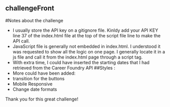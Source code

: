## challengeFront
#Notes about the challenge
- I usually store the API key on a gitignore file.
Kinldy add your API KEY line 37 of the index.html file at the top of the script file line to make the API call.
- JavaScript file is generally not embedded in index.html.
I understood it was requested to show all the logic on one page.
I generally locate it in a js file and call it from the index.html page through a script tag.
- With extra time, I could have inserted the starting dates that I had retrieved from the Career Foundry API 
##Styles : 
- More could have been added:
- transition for the buttons
- Mobile Responsive
- Change date formats

Thank you for this great challenge!